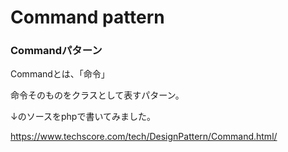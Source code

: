 # Command pattern


### Commandパターン

Commandとは、「命令」  

命令そのものをクラスとして表すパターン。


↓のソースをphpで書いてみました。

https://www.techscore.com/tech/DesignPattern/Command.html/
